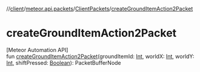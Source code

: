 //[client](../../../index.md)/[meteor.api.packets](../index.md)/[ClientPackets](index.md)/[createGroundItemAction2Packet](create-ground-item-action2-packet.md)

# createGroundItemAction2Packet

[Meteor Automation API]\
fun [createGroundItemAction2Packet](create-ground-item-action2-packet.md)(groundItemId: [Int](https://kotlinlang.org/api/latest/jvm/stdlib/kotlin/-int/index.html), worldX: [Int](https://kotlinlang.org/api/latest/jvm/stdlib/kotlin/-int/index.html), worldY: [Int](https://kotlinlang.org/api/latest/jvm/stdlib/kotlin/-int/index.html), shiftPressed: [Boolean](https://kotlinlang.org/api/latest/jvm/stdlib/kotlin/-boolean/index.html)): PacketBufferNode
